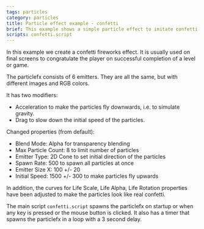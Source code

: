 ```yaml
---
tags: particles
category: particles
title: Particle effect example - confetti
brief: This example shows a simple particle effect to imitate confetti.
scripts: confetti.script
---
```


In this example we create a confetti fireworks effect. It is usually used on final screens to congratulate the player on successful completion of a level or game.

The particlefx consists of 6 emitters. They are all the same, but with different images and RGB colors.

It has two modifiers:
 - Acceleration to make the particles fly downwards, i.e. to simulate gravity.
 - Drag to slow down the initial speed of the particles.
 
Changed properties (from default):
 - Blend Mode: Alpha for transparency blending
 - Max Particle Count: 8 to limit number of particles
 - Emitter Type: 2D Cone to set initial direction of the particles
 - Spawn Rate: 500 to spawn all particles at once
 - Emitter Size X: 100 +/- 20
 - Initial Speed: 1500 +/- 300 to make particles fly upwards
 
In addition, the curves for Life Scale, Life Alpha, Life Rotation properties have been adjusted to make the particles look like real confetti.

The main script `confetti.script` spawns the particlefx on startup or when any key is pressed or the mouse button is clicked. It also has a timer that spawns the particlefx in a loop with a 3 second delay.
